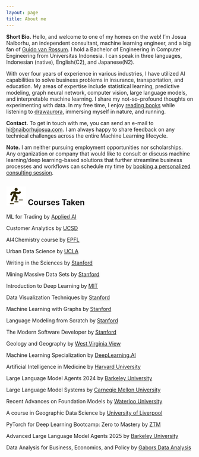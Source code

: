 ```yaml
---
layout: page
title: About me 
---
```



<b><bold>Short Bio.</bold></b> Hello, and welcome to one of my homes on the web! I’m Josua Naiborhu, an independent consultant, machine learning engineer, and a big fan of [Guido van Rossum](https://en.wikipedia.org/wiki/Guido_van_Rossum). I hold a Bachelor of Engineering in Computer Engineering from Universitas Indonesia. I can speak in three languages, Indonesian (native), English(C2), and Japanese(N2).

With over four years of experience in various industries, I have utilized AI capabilities to solve business problems in insurance, transportation, and education. My areas of expertise include statistical learning, predictive modeling, graph neural network, computer vision, large language models, and interpretable machine learning. I share my not-so-profound thoughts on experimenting with data. In my free time, I enjoy [reading books](https://www.goodreads.com/user/show/125884887-josua-naiborhu) while listening to [drawaurora](https://www.drawaurora.com/), immersing myself in nature, and running.


<b><bold>Contact.</bold></b> To get in touch with me, you can send an e-mail to <hi@naiborhujosua.com>. I am always happy to share feedback on any technical challenges across the entire Machine Learning lifecycle.


<b><bold>Note.</bold></b> I am neither pursuing employment opportunities nor scholarships. Any organization or company that would like to consult or discuss machine learning/deep learning-based solutions that further streamline business processes and workflows can schedule my time by [booking a personalized consulting session](https://calendly.com/naiborhujosua/60min?month=2024-05).



## <img src="/assets/img/career.png" height="50px"> Courses Taken
<p>ML for Trading by <a href="https://ml4trading.io/"> Applied AI</a></p>
<p>Customer Analytics by <a href="https://kennethcwilbur.github.io/mgt100/"> UCSD</a></p>
<p>AI4Chemistry course by <a href="https://schwallergroup.github.io/ai4chem_course/"> EPFL</a></p>
<p> Urban Data Science by <a href="https://urbandatascience.its.ucla.edu"> UCLA </a></p>
<p> Writing in the Sciences by <a href="https://www.coursera.org/learn/sciwrite"> Stanford </a></p>
<p> Mining Massive Data Sets by <a href="https://web.stanford.edu/class/cs246/"> Stanford</a></p>
<p>Introduction to Deep Learning by <a href="https://introtodeeplearning.com/">MIT</a></p>
<p> Data Visualization Techniques  by <a href="https://magrawala.github.io/cs448b-fa24/"> Stanford</a></p>
<p>Machine Learning with Graphs by <a href="https://web.stanford.edu/class/cs224w/">Stanford </a></p>
<p> Language Modeling from Scratch by <a href="https://stanford-cs336.github.io/spring2025/"> Stanford </a></p>
<p> The Modern Software Developer by <a href="https://themodernsoftware.dev"> Stanford </a></p>
<p> Geology and Geography by <a href="https://wvview.org/courses.html"> West Virginia View</a></p>
<p>  Machine Learning Specialization by <a href="https://www.coursera.org/specializations/machine-learning-introduction?utm_medium=sem&utm_source=gg&utm_campaign=b2c_apac_machine-learning-introduction_deeplearning-ai_ftcof_specializations_cx_dr_bau_gg_sem_pr_s2_all_m_hyb_24-07_x&campaignid=21517156763&adgroupid=166384451658&device=c&keyword=machine%20learning%20with%20andrew%20ng&matchtype=p&network=g&devicemodel=&creativeid=707443146925&assetgroupid=&targetid=kwd-1435568507278&extensionid=&placement=&gad_source=1&gad_campaignid=21517156763&gbraid=0AAAAADdKX6a9PUsymObxBs4dUV0AV07Z-&gclid=Cj0KCQjw_8rBBhCFARIsAJrc9yCdFnYl2VvJOEybsPyfL2ATnlPQ_kvZ2o9uCo063djyM9tJw3Lh3wYaAlneEALw_wcB"> DeepLearning.AI</a></p>
<p>Artificial Intelligence in Medicine by <a href="https://zitniklab.hms.harvard.edu/AIM2/"> Harvard University</a></p>
<p> Large Language Model Agents 2024 by <a href="https://rdi.berkeley.edu/llm-agents/f24"> Barkeley University</a></p>
<p>  Large Language Model Systems by <a href="https://llmsystem.github.io/llmsystem2025spring/"> Carnegie Mellon University</a></p>
<p>  Recent Advances on Foundation Models by <a href="https://cs.uwaterloo.ca/~wenhuche/teaching/cs886/"> Waterloo University</a></p>
<p>  A course in Geographic Data Science by <a href="https://pietrostefani.github.io/gds/"> University of Liverpool</a></p>
<p>PyTorch for Deep Learning Bootcamp: Zero to Mastery by <a href="https://www.learnpytorch.io/"> ZTM</a></p>
<p>  Advanced Large Language Model Agents 2025 by <a href="https://llmagents-learning.org/sp25"> Barkeley University</a></p>
<p>Data Analysis for Business, Economics, and Policy by <a href="https://gabors-data-analysis.com/"> Gabors Data Analysis</a></p>









